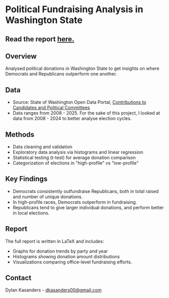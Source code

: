 # Political Fundraising Analysis in Washington State

## Read the report [here.](report.pdf)

## Overview

Analysed political donations in Washington State to get insights on where Democrats and Republicans outperform one another.

## Data
- Source: State of Washington Open Data Portal, [Contributions to Candidates and Political Committees](https://catalog.data.gov/dataset/contributions-to-candidates-and-political-committees)
- Data ranges from 2008 - 2025. For the sake of this project, I looked at data from 2008 - 2024 to better analyse election cycles.

## Methods
- Data cleaning and validation
- Exploratory data analysis via histograms and linear regression
- Statistical testing (t-test) for average donation comparison
- Categorization of elections in "high-profile" vs "low-profile"

## Key Findings
- Democrats consistently outfundraise Republicans, both in total raised and number of unique donations.
- In high-profile races, Democrats outperform in fundraising.
- Republicans tend to give larger individual donations, and perform better in local elections.

## Report
The full report is written in LaTeX and includes:
- Graphs for donation trends by party and year
- Histograms showing donation amount distributions
- Visualizations comparing office-level fundraising efforts.

## Contact
Dylan Kasanders - dkasanders00@gmail.com

